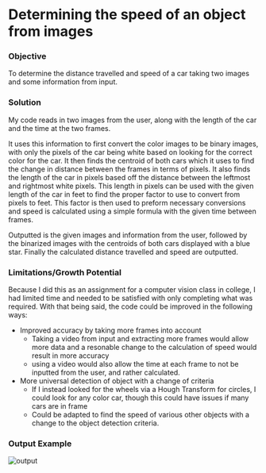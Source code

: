 # Determining the speed of an object from images

### Objective
To determine the distance travelled and speed of a car taking two images and some information from input.

### Solution
My code reads in two images from the user, along with the length of the car and the time at the two frames. 

It uses this information to first convert the color images to be binary images, with only the pixels of the car being white based on looking for the correct color for the car. It then finds the centroid of both cars which it uses to find the change in distance between the frames in terms of pixels. It also finds the length of the car in pixels based off the distance between the leftmost and rightmost white pixels. This length in pixels can be used with the given length of the car in feet to find the proper factor to use to convert from pixels to feet. This factor is then used to preform necessary conversions and speed is calculated using a simple formula with the given time between frames.

Outputted is the given images and information from the user, followed by the binarized images with the centroids of both cars displayed with a blue star. Finally the calculated distance travelled and speed are outputted.

### Limitations/Growth Potential
Because I did this as an assignment for a computer vision class in college, I had limited time and needed to be satisfied with only completing what was required. With that being said, the code could be improved in the following ways:
- Improved accuracy by taking more frames into account
  - Taking a video from input and extracting more frames would allow more data and a resonable change to the calculation of speed would result in more accuracy
  - using a video would also allow the time at each frame to not be inputted from the user, and rather calculated.
- More universal detection of object with a change of criteria
  - If I instead looked for the wheels via a Hough Transform for circles, I could look for any color car, though this could have issues if many cars are in frame
  - Could be adapted to find the speed of various other objects with a change to the object detection criteria.

### Output Example
![output](/SpeedOfImageOutput.jpg)
